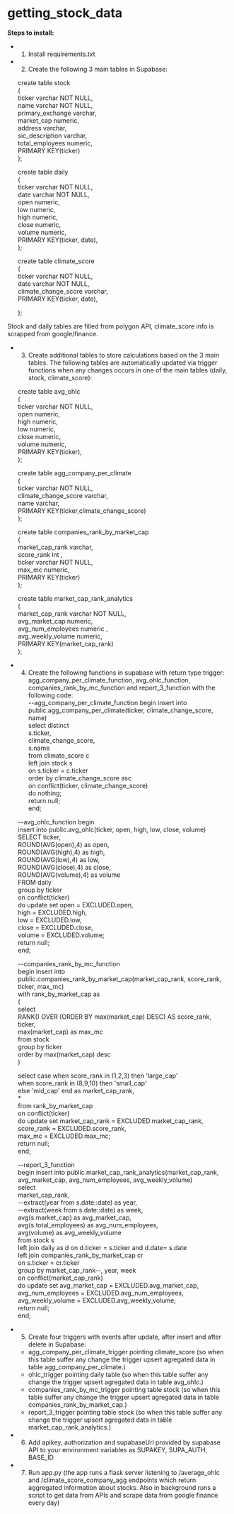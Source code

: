 # getting_stock_data
**Steps to install:**
- 1) Install requirements.txt
- 2) Create the following 3 main tables in Supabase:

	create table stock  
	(  
	  ticker varchar NOT NULL,  
	  name varchar NOT NULL,  
	  primary_exchange varchar,  
	  market_cap numeric,  
	  address varchar,  
	  sic_description varchar,  
	  total_employees numeric,  
	  PRIMARY KEY(ticker)  
	);  

	create table daily  
	(  
	  ticker varchar NOT NULL,  
	  date varchar NOT NULL,  
	  open numeric,  
	  low numeric,  
	  high numeric,  
	  close numeric,  
	  volume numeric,  
	  PRIMARY KEY(ticker, date),  
	);  

	create table climate_score  
	(  
	  ticker varchar NOT NULL,  
	  date varchar NOT NULL,  
	  climate_change_score varchar,  
	  PRIMARY KEY(ticker, date),  

	);  

Stock and daily tables are filled from polygon API, climate_score info is scrapped from google/finance.

- 3) Create additional tables to store calculations based on the 3 main tables. The following tables are automatically updated via trigger functions when any changes occurs in one of the main tables (daily, stock, climate_score):

	create table avg_ohlc  
	(  
	  ticker varchar NOT NULL,  
	  open numeric,  
	  high numeric,  
	  low numeric,  
	  close numeric,  
	  volume numeric,  
	  PRIMARY KEY(ticker),  
	);  

	create table agg_company_per_climate    
	(  
	  ticker varchar NOT NULL,  
	  climate_change_score varchar,  
	  name varchar,  
	  PRIMARY KEY(ticker,climate_change_score)  
	);  

	create table companies_rank_by_market_cap  
	(  
	market_cap_rank varchar,  
	score_rank int ,  
	ticker varchar NOT NULL,  
	max_mc numeric,  
	PRIMARY KEY(ticker)  
	);  

	create table market_cap_rank_analytics  
	(  
	market_cap_rank varchar NOT NULL,  
	avg_market_cap numeric,  
	avg_num_employees numeric ,  
	avg_weekly_volume numeric,  
	PRIMARY KEY(market_cap_rank)  
	);  

- 4) Create the following functions in supabase with return type trigger: agg_company_per_climate_function, avg_ohlc_function, companies_rank_by_mc_function and report_3_function with the following code:  
	--agg_company_per_climate_function
	begin
		insert into public.agg_company_per_climate(ticker, climate_change_score, name)  
			select distinct  
			s.ticker,  
			climate_change_score,  
			s.name  
			from climate_score c  
			left join stock s   
			on s.ticker = c.ticker  
			order by climate_change_score asc  
	on conflict(ticker, climate_change_score)  
	do nothing;  
	return null;  
	end;  

	--avg_ohlc_function
	begin  
	  insert into public.avg_ohlc(ticker, open, high, low, close, volume)  
		SELECT ticker,  
		ROUND(AVG(open),4) as open,  
		ROUND(AVG(high),4) as high,  
		ROUND(AVG(low),4) as low,  
		ROUND(AVG(close),4) as close,  
		ROUND(AVG(volume),4) as volume  
		FROM daily  
		group by ticker  
	on conflict(ticker)   
	do update set open = EXCLUDED.open,  
				  high = EXCLUDED.high,  
				  low = EXCLUDED.low,  
				  close = EXCLUDED.close,  
				  volume = EXCLUDED.volume;  
	return null;  
	end;  
	  
	--companies_rank_by_mc_function  
	begin 
	insert into public.companies_rank_by_market_cap(market_cap_rank, score_rank, ticker, max_mc)  
	with rank_by_market_cap as  
	(  
	select  
	RANK() OVER (ORDER BY max(market_cap) DESC) AS score_rank,  
	ticker,  
	max(market_cap) as max_mc  
	from stock  
	group by ticker  
	order by max(market_cap) desc  
	)  
 
	select 
	case when score_rank in (1,2,3) then 'large_cap'  
	when score_rank in (8,9,10) then 'small_cap'  
	else 'mid_cap' end as market_cap_rank,  
	*  
	from rank_by_market_cap  
	on conflict(ticker)  
	do update set market_cap_rank = EXCLUDED.market_cap_rank,  
	score_rank = EXCLUDED.score_rank,  
	max_mc = EXCLUDED.max_mc;  
	return null;  
	end;  

	--report_3_function  
	begin 
	insert into public.market_cap_rank_analytics(market_cap_rank, avg_market_cap, avg_num_employees, avg_weekly_volume)  
	select  
	market_cap_rank,  
	--extract(year from s.date::date) as year,  
	--extract(week from s.date::date) as week,  
	avg(s.market_cap) as avg_market_cap,  
	avg(s.total_employees) as avg_num_employees,  
	avg(volume) as avg_weekly_volume  
	from stock s  
	left join daily as d on d.ticker = s.ticker and d.date= s.date  
	left join companies_rank_by_market_cap cr  
	on s.ticker = cr.ticker  
	group by market_cap_rank--, year, week  
	on conflict(market_cap_rank)  
	do update set avg_market_cap = EXCLUDED.avg_market_cap,  
	avg_num_employees = EXCLUDED.avg_num_employees,  
	avg_weekly_volume = EXCLUDED.avg_weekly_volume;  
	return null;  
	end;  


- 5) Create four triggers with events after update, after insert and after delete in Supabase:  
  - agg_company_per_climate_trigger pointing climate_score (so when this table suffer any change the trigger upsert agregated data in table agg_company_per_climate.)    
  - ohlc_trigger  pointing daily table  (so when this table suffer any change the trigger upsert agregated data in table avg_ohlc.)  
  - companies_rank_by_mc_trigger pointing table stock (so when this table suffer any change the trigger upsert agregated data in table companies_rank_by_market_cap.) 
  - report_3_trigger pointing table stock (so when this table suffer any change the trigger upsert agregated data in table market_cap_rank_analytics.)

- 6) Add apikey, authorization and supabaseUrl provided by supabase API to your environment variables as SUPAKEY, SUPA_AUTH, BASE_ID 

- 7) Run app.py (the app runs a flask server listening to /average_ohlc and /climate_score_company_agg endpoints which return aggregated information about stocks. Also in background runs a script to get data from APIs and scrape data from google finance every day)
